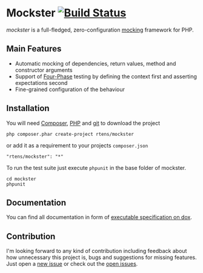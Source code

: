 # Mockster [![Build Status](https://travis-ci.org/rtens/mockster.png?branch=master)](https://travis-ci.org/rtens/mockster)

*mockster* is a full-fledged, zero-configuration [mocking] framework for PHP.

[mocking]: http://en.wikipedia.org/wiki/Mock_object

## Main Features ##

- Automatic mocking of dependencies, return values, method and constructor arguments
- Support of [Four-Phase][4phase] testing by defining the context first and asserting expectations second
- Fine-grained configuration of the behaviour

[4phase]: http://robots.thoughtbot.com/four-phase-test

## Installation ##

You will need [Composer], [PHP] and [git] to download the project

    php composer.phar create-project rtens/mockster

or add it as a requirement to your projects `composer.json`

    "rtens/mockster": "*"

To run the test suite just execute `phpunit` in the base folder of mockster.

    cd mockster
    phpunit

[Composer]: http://getcomposer.org/download/
[PHP]: http://php.net/downloads.php
[git]: http://git-scm.com/downloads

## Documentation ##

You can find all documentation in form of [executable specification on dox][dox].

[dox]: http://dox.rtens.org/rtens-mockster

## Contribution ##

I'm looking forward to any kind of contribution including feedback about how unnecessary this project is, bugs
and suggestions for missing features. Just open a [new issue] or check out the [open issues].

[new issue]: https://github.com/rtens/mockster/issues/new
[open issues]: https://github.com/rtens/mockster/issues
